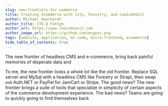 ```yaml
---
slug: new-frontiers-for-commerce
title: Creating eCommerce with 11ty, Forestry, and LowCodeUnit
author: Michael Gearhardt
author_title: CTO @ Fathym
author_url: https://www.lowcodeunit.com
author_image_url: https://github.com/mcgear.png
tags: [website, application, no code, micro-frontend, ecommerce]
hide_table_of_contents: true
---
```


The new frontier of headless CMS and e-commerce, bring back painful memories of disperate data and 

To me, the new frontier looks a whole lot like the old frontier.  Replace SQL server and MySql with a headless CMS like Forestry or Strapi, then swap out Auth.NET or PayPal for JamCart or Stripe.  The good news?  The new frontier brings a suite of tools that specialize in simplicity of certain aspects of the commerce development experience.  The bad news?  Teams are going to quickly going to find themselves back 